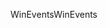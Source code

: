 <span data-ttu-id="842f4-101">WinEvents</span><span class="sxs-lookup"><span data-stu-id="842f4-101">WinEvents</span></span>